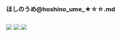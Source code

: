 ### ほしのうめ@hoshino_ume_★☆☆.md
![]()

![](https://pbs.twimg.com/media/ECjPZmsUcAEosdy?format=jpg&name=4096x4096)
![](https://pbs.twimg.com/media/ECjPZmsUwAEANFn?format=jpg&name=4096x4096)
![](https://pbs.twimg.com/media/ECIp9S2UcAYUoUb?format=jpg&name=4096x4096)
